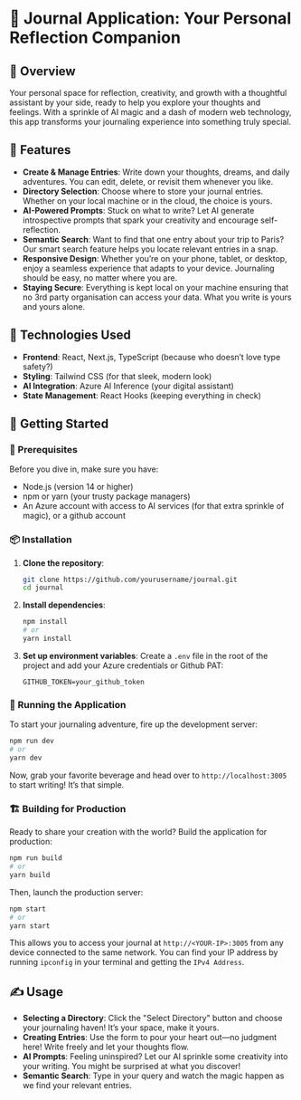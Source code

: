 # 📝 Journal Application: Your Personal Reflection Companion

## 🌟 Overview

Your personal space for reflection, creativity, and growth with a thoughtful assistant by your side, ready to help you explore your thoughts and feelings. With a sprinkle of AI magic and a dash of modern web technology, this app transforms your journaling experience into something truly special.

## 🎉 Features

- **Create & Manage Entries**: Write down your thoughts, dreams, and daily adventures. You can edit, delete, or revisit them whenever you like.
- **Directory Selection**: Choose where to store your journal entries. Whether on your local machine or in the cloud, the choice is yours.
- **AI-Powered Prompts**: Stuck on what to write? Let AI generate introspective prompts that spark your creativity and encourage self-reflection.
- **Semantic Search**: Want to find that one entry about your trip to Paris? Our smart search feature helps you locate relevant entries in a snap.
- **Responsive Design**: Whether you’re on your phone, tablet, or desktop, enjoy a seamless experience that adapts to your device. Journaling should be easy, no matter where you are.
- **Staying Secure**: Everything is kept local on your machine ensuring that no 3rd party organisation can access your data. What you write is yours and yours alone.

## 🚀 Technologies Used

- **Frontend**: React, Next.js, TypeScript (because who doesn’t love type safety?)
- **Styling**: Tailwind CSS (for that sleek, modern look)
- **AI Integration**: Azure AI Inference (your digital assistant)
- **State Management**: React Hooks (keeping everything in check)

## 🏁 Getting Started

### 🎈 Prerequisites

Before you dive in, make sure you have:
- Node.js (version 14 or higher)
- npm or yarn (your trusty package managers)
- An Azure account with access to AI services (for that extra sprinkle of magic), or a github account

### 📦 Installation

1. **Clone the repository**:
   ```bash
   git clone https://github.com/yourusername/journal.git
   cd journal
   ```

2. **Install dependencies**:
   ```bash
   npm install
   # or
   yarn install
   ```

3. **Set up environment variables**:
   Create a `.env` file in the root of the project and add your Azure credentials or Github PAT:
   ```plaintext
   GITHUB_TOKEN=your_github_token
   ```

### 🎉 Running the Application

To start your journaling adventure, fire up the development server:
```bash
npm run dev
# or
yarn dev
```

Now, grab your favorite beverage and head over to `http://localhost:3005` to start writing! It’s that simple.

### 🏗️ Building for Production

Ready to share your creation with the world? Build the application for production:
```bash
npm run build
# or
yarn build
```

Then, launch the production server:
```bash
npm start
# or
yarn start
```

This allows you to access your journal at `http://<YOUR-IP>:3005` from any device connected to the same network. You can find your IP address by running `ipconfig` in your terminal and getting the `IPv4 Address`. 

## ✍️ Usage

- **Selecting a Directory**: Click the "Select Directory" button and choose your journaling haven! It’s your space, make it yours.
- **Creating Entries**: Use the form to pour your heart out—no judgment here! Write freely and let your thoughts flow.
- **AI Prompts**: Feeling uninspired? Let our AI sprinkle some creativity into your writing. You might be surprised at what you discover!
- **Semantic Search**: Type in your query and watch the magic happen as we find your relevant entries.


